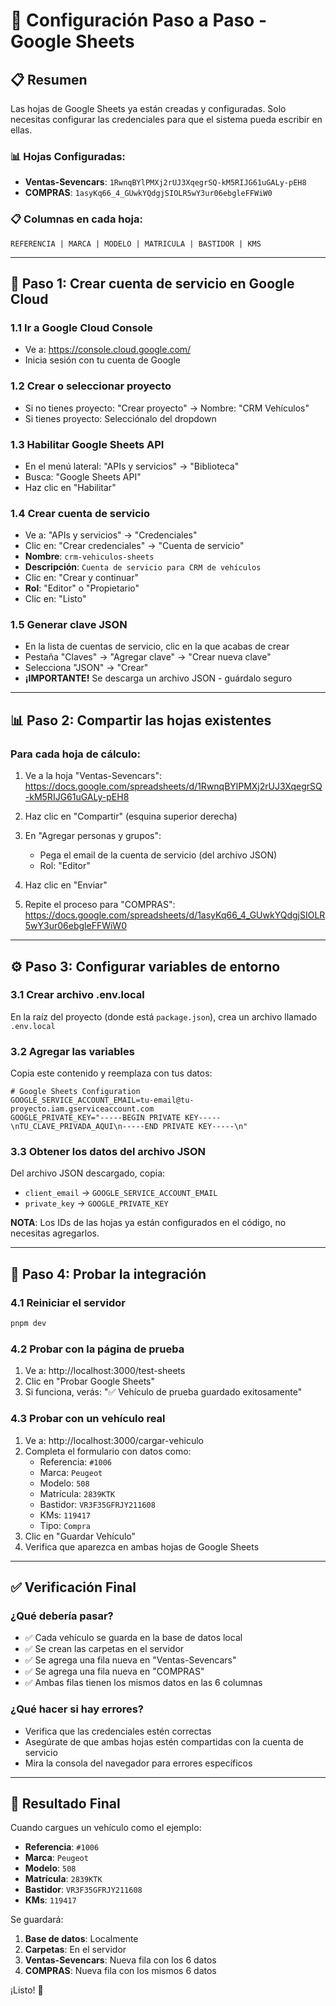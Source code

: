 # 🚀 Configuración Paso a Paso - Google Sheets

## 📋 Resumen
Las hojas de Google Sheets ya están creadas y configuradas. Solo necesitas configurar las credenciales para que el sistema pueda escribir en ellas.

### 📊 Hojas Configuradas:
- **Ventas-Sevencars**: `1RwnqBYlPMXj2rUJ3XqegrSQ-kM5RIJG61uGALy-pEH8`
- **COMPRAS**: `1asyKq66_4_GUwkYQdgjSIOLR5wY3ur06ebgleFFWiW0`

### 📋 Columnas en cada hoja:
`REFERENCIA | MARCA | MODELO | MATRICULA | BASTIDOR | KMS`

---

## 🔧 Paso 1: Crear cuenta de servicio en Google Cloud

### 1.1 Ir a Google Cloud Console
- Ve a: https://console.cloud.google.com/
- Inicia sesión con tu cuenta de Google

### 1.2 Crear o seleccionar proyecto
- Si no tienes proyecto: "Crear proyecto" → Nombre: "CRM Vehículos"
- Si tienes proyecto: Selecciónalo del dropdown

### 1.3 Habilitar Google Sheets API
- En el menú lateral: "APIs y servicios" → "Biblioteca"
- Busca: "Google Sheets API"
- Haz clic en "Habilitar"

### 1.4 Crear cuenta de servicio
- Ve a: "APIs y servicios" → "Credenciales"
- Clic en: "Crear credenciales" → "Cuenta de servicio"
- **Nombre**: `crm-vehiculos-sheets`
- **Descripción**: `Cuenta de servicio para CRM de vehículos`
- Clic en: "Crear y continuar"
- **Rol**: "Editor" o "Propietario"
- Clic en: "Listo"

### 1.5 Generar clave JSON
- En la lista de cuentas de servicio, clic en la que acabas de crear
- Pestaña "Claves" → "Agregar clave" → "Crear nueva clave"
- Selecciona "JSON" → "Crear"
- **¡IMPORTANTE!** Se descarga un archivo JSON - guárdalo seguro

---

## 📊 Paso 2: Compartir las hojas existentes

### Para cada hoja de cálculo:
1. Ve a la hoja "Ventas-Sevencars": https://docs.google.com/spreadsheets/d/1RwnqBYlPMXj2rUJ3XqegrSQ-kM5RIJG61uGALy-pEH8
2. Haz clic en "Compartir" (esquina superior derecha)
3. En "Agregar personas y grupos":
   - Pega el email de la cuenta de servicio (del archivo JSON)
   - Rol: "Editor"
4. Haz clic en "Enviar"

5. Repite el proceso para "COMPRAS": https://docs.google.com/spreadsheets/d/1asyKq66_4_GUwkYQdgjSIOLR5wY3ur06ebgleFFWiW0

---

## ⚙️ Paso 3: Configurar variables de entorno

### 3.1 Crear archivo .env.local
En la raíz del proyecto (donde está `package.json`), crea un archivo llamado `.env.local`

### 3.2 Agregar las variables
Copia este contenido y reemplaza con tus datos:

```env
# Google Sheets Configuration
GOOGLE_SERVICE_ACCOUNT_EMAIL=tu-email@tu-proyecto.iam.gserviceaccount.com
GOOGLE_PRIVATE_KEY="-----BEGIN PRIVATE KEY-----\nTU_CLAVE_PRIVADA_AQUI\n-----END PRIVATE KEY-----\n"
```

### 3.3 Obtener los datos del archivo JSON
Del archivo JSON descargado, copia:
- `client_email` → `GOOGLE_SERVICE_ACCOUNT_EMAIL`
- `private_key` → `GOOGLE_PRIVATE_KEY`

**NOTA**: Los IDs de las hojas ya están configurados en el código, no necesitas agregarlos.

---

## 🧪 Paso 4: Probar la integración

### 4.1 Reiniciar el servidor
```bash
pnpm dev
```

### 4.2 Probar con la página de prueba
1. Ve a: http://localhost:3000/test-sheets
2. Clic en "Probar Google Sheets"
3. Si funciona, verás: "✅ Vehículo de prueba guardado exitosamente"

### 4.3 Probar con un vehículo real
1. Ve a: http://localhost:3000/cargar-vehiculo
2. Completa el formulario con datos como:
   - Referencia: `#1006`
   - Marca: `Peugeot`
   - Modelo: `508`
   - Matrícula: `2839KTK`
   - Bastidor: `VR3F35GFRJY211608`
   - KMs: `119417`
   - Tipo: `Compra`
3. Clic en "Guardar Vehículo"
4. Verifica que aparezca en ambas hojas de Google Sheets

---

## ✅ Verificación Final

### ¿Qué debería pasar?
- ✅ Cada vehículo se guarda en la base de datos local
- ✅ Se crean las carpetas en el servidor
- ✅ Se agrega una fila nueva en "Ventas-Sevencars"
- ✅ Se agrega una fila nueva en "COMPRAS"
- ✅ Ambas filas tienen los mismos datos en las 6 columnas

### ¿Qué hacer si hay errores?
- Verifica que las credenciales estén correctas
- Asegúrate de que ambas hojas estén compartidas con la cuenta de servicio
- Mira la consola del navegador para errores específicos

---

## 🎯 Resultado Final

Cuando cargues un vehículo como el ejemplo:
- **Referencia**: `#1006`
- **Marca**: `Peugeot`
- **Modelo**: `508`
- **Matrícula**: `2839KTK`
- **Bastidor**: `VR3F35GFRJY211608`
- **KMs**: `119417`

Se guardará:
1. **Base de datos**: Localmente
2. **Carpetas**: En el servidor
3. **Ventas-Sevencars**: Nueva fila con los 6 datos
4. **COMPRAS**: Nueva fila con los mismos 6 datos

¡Listo! 🚀